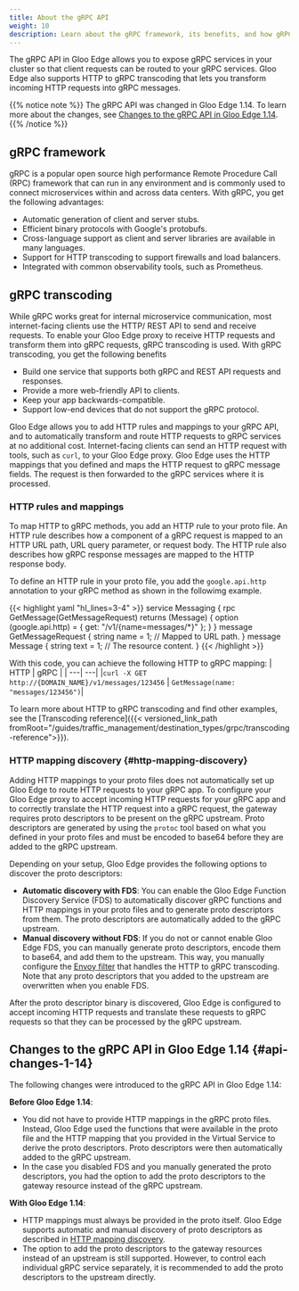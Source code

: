 ```yaml
---
title: About the gRPC API
weight: 10
description: Learn about the gRPC framework, its benefits, and how gRPC transcoding works. 
---
```


The gRPC API in Gloo Edge allows you to expose gRPC services in your cluster so that client requests can be routed to your gRPC services. Gloo Edge also supports HTTP to gRPC transcoding that lets you transform incoming HTTP requests into gRPC messages. 

{{% notice note %}}
The gRPC API was changed in Gloo Edge 1.14. To learn more about the changes, see [Changes to the gRPC API in Gloo Edge 1.14](#api-changes-1-14). 
{{% /notice %}}

## gRPC framework

gRPC is a popular open source high performance Remote Procedure Call (RPC) framework that can run in any environment and is commonly used to connect microservices within and across data centers. With gRPC, you get the following advantages: 

* Automatic generation of client and server stubs.
* Efficient binary protocols with Google's protobufs.
* Cross-language support as client and server libraries are available in many languages.
* Support for HTTP transcoding to support firewalls and load balancers.
* Integrated with common observability tools, such as Prometheus.

## gRPC transcoding

While gRPC works great for internal microservice communication, most internet-facing clients use the HTTP/ REST API to send and receive requests. To enable your Gloo Edge proxy to receive HTTP requests and transform them into gRPC requests, gRPC transcoding is used. With gRPC transcoding, you get the following benefits

* Build one service that supports both gRPC and REST API requests and responses. 
* Provide a more web-friendly API to clients.
* Keep your app backwards-compatible. 
* Support low-end devices that do not support the gRPC protocol.

Gloo Edge allows you to add HTTP rules and mappings to your gRPC API, and to automatically transform and route HTTP requests to gRPC services at no additional cost. Internet-facing clients can send an HTTP request with tools, such as `curl`, to your Gloo Edge proxy. Gloo Edge uses the HTTP mappings that you defined and maps the HTTP request to gRPC message fields. The request is then forwarded to the gRPC services where it is processed. 

### HTTP rules and mappings

To map HTTP to gRPC methods, you add an HTTP rule to your proto file. An HTTP rule describes how a component of a gRPC request is mapped to an HTTP URL path, URL query parameter, or request body. The HTTP rule also describes how gRPC response messages are mapped to the HTTP response body. 

To define an HTTP rule in your proto file, you add the `google.api.http` annotation to your gRPC method as shown in the followimg example. 

{{< highlight yaml "hl_lines=3-4" >}}
     service Messaging {
       rpc GetMessage(GetMessageRequest) returns (Message) {
         option (google.api.http) = {
             get: "/v1/{name=messages/*}"
         };
       }
     }
     message GetMessageRequest {
       string name = 1; // Mapped to URL path.
     }
     message Message {
       string text = 1; // The resource content.
     }
{{< /highlight >}}

With this code, you can achieve the following HTTP to gRPC mapping: 
| HTTP | gRPC |
| ---| ---|
|`curl -X GET http://{DOMAIN_NAME}/v1/messages/123456`  | `GetMessage(name: "messages/123456")`|

To learn more about HTTP to gRPC transcoding and find other examples, see the [Transcoding reference]({{< versioned_link_path fromRoot="/guides/traffic_management/destination_types/grpc/transcoding-reference">}}). 

### HTTP mapping discovery {#http-mapping-discovery}

Adding HTTP mappings to your proto files does not automatically set up Gloo Edge to route HTTP requests to your gRPC app. To configure your Gloo Edge proxy to accept incoming HTTP requests for your gRPC app and to correctly translate the HTTP request into a gRPC request, the gateway requires proto descriptors to be present on the gRPC upstream. Proto descriptors are generated by using the `protoc` tool based on what you defined in your proto files and must be encoded to base64 before they are added to the gRPC upstream. 

Depending on your setup, Gloo Edge provides the following options to discover the proto descriptors: 

- **Automatic discovery with FDS**: You can enable the Gloo Edge Function Discovery Service (FDS) to automatically discover gRPC functions and HTTP mappings in your proto files and to generate proto descriptors from them. The proto descriptors are automatically added to the gRPC upstream. 
- **Manual discovery without FDS**: If you do not or cannot enable Gloo Edge FDS, you can manually generate proto descriptors, encode them to base64, and add them to the upstream. This way, you manually configure the [Envoy filter](https://www.envoyproxy.io/docs/envoy/latest/configuration/http/http_filters/grpc_json_transcoder_filter) that handles the HTTP to gRPC transcoding. Note that any proto descriptors that you added to the upstream are overwritten when you enable FDS. 

After the proto descriptor binary is discovered, Gloo Edge is configured to accept incoming HTTP requests and translate these requests to gRPC requests so that they can be processed by the gRPC upstream. 

 
## Changes to the gRPC API in Gloo Edge 1.14 {#api-changes-1-14}
 
The following changes were introduced to the gRPC API in Gloo Edge 1.14:

**Before Gloo Edge 1.14**: 
* You did not have to provide HTTP mappings in the gRPC proto files. Instead, Gloo Edge used the functions that were available in the proto file and the HTTP mapping that you provided in the Virtual Service to derive the proto descriptors. Proto descriptors were then automatically added to the gRPC upstream. 
* In the case you disabled FDS and you manually generated the proto descriptors, you had the option to add the proto descriptors to the gateway resource instead of the gRPC upstream. 

**With Gloo Edge 1.14**: 
* HTTP mappings must always be provided in the proto itself. Gloo Edge supports automatic and manual discovery of proto descriptors as described in [HTTP mapping discovery](#http-mapping-discovery). 
* The option to add the proto descriptors to the gateway resources instead of an upstream is still supported. However, to control each individual gRPC service separately, it is recommended to add the proto descriptors to the upstream directly. 














